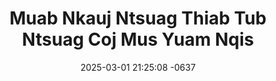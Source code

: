 ---
layout: movie-video-data
date: 2025-03-01 21:25:08 -0637
categories: movie

# Site Attributes
title: "Muab Nkauj Ntsuag Thiab Tub Ntsuag Coj Mus Yuam Nqis"
permalink: "/movie/Muab_Nkauj_Ntsuag_Thiab_Tub_Ntsuag_Coj_Mus_Yuam_Nqis"

# Movie Attributes
synopsis: ""
producer: "Golden Path Video Production"
director: ""
writer: ""
video_link: ""
genre: "Romance"
year: ""
release_type: "VHS"
storage: "Private"
thumbnail: "/assets/images/movie_thumbnails/Muab Nkauj Ntsuag Thiab Tub Ntsuag Coj Mus Yuam Nqis.jpeg"
publishing_company: "Golden Path Video Production"

# Sequels + Parts
base_movie: ""
total_parts: 
sequel: ""

# Movie Cast
cast:
#VALUE!
---